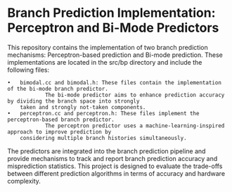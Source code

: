 # Branch Prediction Implementation: Perceptron and Bi-Mode Predictors
This repository contains the implementation of two branch prediction mechanisms: Perceptron-based prediction and Bi-mode prediction. These implementations are located in the src/bp directory and include the following files:

	•	bimodal.cc and bimodal.h: These files contain the implementation of the bi-mode branch predictor. 
                The bi-mode predictor aims to enhance prediction accuracy by dividing the branch space into strongly
		taken and strongly not-taken components.
	•	perceptron.cc and perceptron.h: These files implement the perceptron-based branch predictor.
                The perceptron predictor uses a machine-learning-inspired approach to improve prediction by 
		considering multiple branch histories simultaneously.

The predictors are integrated into the branch prediction pipeline and provide mechanisms to track and report branch prediction accuracy and misprediction statistics. This project is designed to evaluate the trade-offs between different prediction algorithms in terms of accuracy and hardware complexity.
